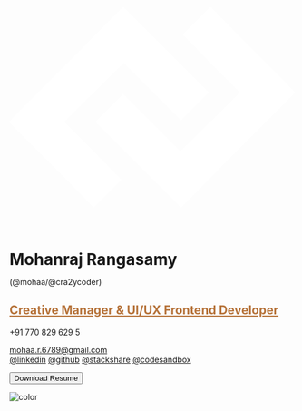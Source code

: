 

<div class="profile-img"></div>


<div class="logo">
    <svg width="512" height="512" viewBox="0 0 512 512" fill="white">
        <path d="M307.411,436L153.969,282.908l49.62-49.754L306.647,335.725,412.759,230.092l-102.3-103.337L360.085,77,512,230.092Zm0-156.154L204.353,177.275,98.241,282.908,200.536,386.245,150.915,436-1,282.908,203.589,77,357.031,230.092Z" />
    </svg>
</div>

<h1 style="margin:0;">Mohanraj Rangasamy</h1>
<p>(@mohaa/@cra2ycoder)</p>

<h2 style="text-decoration: underline; color: #b6733a;">Creative Manager & UI/UX Frontend Developer</h2>

<p>+91 770 829 629 5</p>
<a href="mailto:mohaa.r.6789@gmail.com">mohaa.r.6789@gmail.com</a>

<div class="panel">
    <a class="social-links" href="#">@linkedin</a>
    <a class="social-links" href="#">@github</a>
    <a class="social-links" href="#">@stackshare</a>
    <a class="social-links" href="#">@codesandbox</a>
</div>
<!-- <hr class="hr-line"/> -->


<button class="download-resume">Download Resume</button>

<!-- background color -->

![color](#141819)
